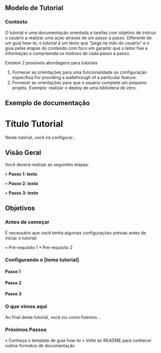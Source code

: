 ## Modelo de Tutorial 

### Contexto 
O tutorial é uma documentação orientada a tarefas com objetivo de instruir o usuário a realizar uma ação através de um passo a passo. Diferente de um guia how-to, o tutorial é um texto que "pega na mão do usuário" e o guia pelas etapas do conteúdo com foco em garantir que o leitor fixe a informação e compreenda os motivos de cada passo a passo. 

Existem 2 possíveis abordagens para tutoriais 
1. Fornecer as orientações para uma funcionalidade ou configuração específica For providing a walkthrough of a particular feature.
2. Fornecer as orientações para que o usuário complete um pequeno projeto. Exemplo: realizar o deploy de uma biblioteca do zero. 

## Exemplo de documentação 

# Título Tutorial 

Neste tutorial, você irá configurar... 

## Visão Geral 

Você deverá realizar as seguintes etapas: 

• **Passo 1: texto** 

• **Passo 2: texto**

• **Passo 3: texto** 

## Objetivos 

### Antes de começar 
É necessário que você tenha algumas configurações prévias antes de iniciar o tutorial: 

• Pré-requisito 1
• Pré-requisito 2

### Configurando o [tema tutorial]

#### Passo 1

#### Passo 2

#### Passo 3


### O que vimos aqui 

Ao final deste tutorial, você viu como fizemos...

### Próximos Passos 
• Conheça o template de guia how-to 
• Volte ao README para conhecer outros formatos de documentação 
